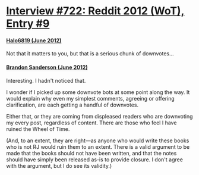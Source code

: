 # [Interview #722: Reddit 2012 (WoT), Entry #9](https://www.theoryland.com/intvmain.php?i=722#9)

#### [Halo6819 (June 2012)](http://www.reddit.com/r/WoT/comments/u9m7c/short_open_letter_to_mr_sanderson/c50w5ja)

Not that it matters to you, but that is a serious chunk of downvotes...

#### [Brandon Sanderson (June 2012)](http://www.reddit.com/r/WoT/comments/u9m7c/short_open_letter_to_mr_sanderson/c514bn7)

Interesting. I hadn't noticed that.

I wonder if I picked up some downvote bots at some point along the way. It would explain why even my simplest comments, agreeing or offering clarification, are each getting a handful of downvotes.

Either that, or they are coming from displeased readers who are downvoting my every post, regardless of content. There are those who feel I have ruined the Wheel of Time.

(And, to an extent, they are right—as anyone who would write these books who is not RJ would ruin them to an extent. There is a valid argument to be made that the books should not have been written, and that the notes should have simply been released as-is to provide closure. I don't agree with the argument, but I do see its validity.)

